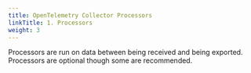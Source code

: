 ```yaml
---
title: OpenTelemetry Collector Processors
linkTitle: 1. Processors
weight: 3
---
```


Processors are run on data between being received and being exported. Processors are optional though some are recommended.

